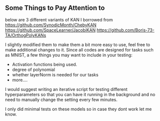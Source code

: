 ## Some Things to Pay Attention to

below are 3 different variants of KAN I borrowed from 
https://github.com/SynodicMonth/ChebyKAN
https://github.com/SpaceLearner/JacobiKAN
https://github.com/Boris-73-TA/OrthogPolyKANs

I slightly modified them to make them a bit more easy to use, feel free to make additional changes to it.
Since all codes are designed for tasks such as MNIST, a few things you may want to include in your testing:
* Activation functions being used.
* degree of polynomial
* whether layerNorm is needed for our tasks
*  more....

I would suggest writing an iterative script for testing different hyperparameters so that you can have it running in the background and no need to manually change the setting every few minutes. 

I only did minimal tests on these models so in case they dont work let me know.
